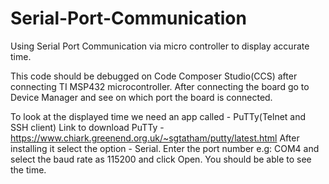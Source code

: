 # Serial-Port-Communication
Using Serial Port Communication via micro controller to display accurate time.

This code should be debugged on Code Composer Studio(CCS) after connecting TI MSP432 microcontroller. After connecting the board go to
Device Manager and see on which port the board is connected.

To look at the displayed time we need an app called - PuTTy(Telnet and SSH client)
Link to download PuTTy - https://www.chiark.greenend.org.uk/~sgtatham/putty/latest.html
After installing it select the option - Serial.
Enter the port number e.g: COM4 and select the baud rate as 115200 and click Open.
You should be able to see the time.
